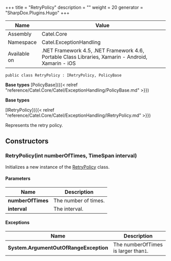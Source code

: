 

+++
title = "RetryPolicy" 
description = ""
weight = 20
generator = "SharpDox.Plugins.Hugo"
+++

Name|Value
---|---
Assembly|Catel.Core
Namespace|Catel.ExceptionHandling
Available on|.NET Framework 4.5, .NET Framework 4.6, Portable Class Libraries, Xamarin - Android, Xamarin - iOS

```
public class RetryPolicy : IRetryPolicy, PolicyBase
```

**Base types**
[PolicyBase]({{< relref "reference/Catel.Core/Catel/ExceptionHandling/PolicyBase.md" >}})

**Base types**

[IRetryPolicy]({{< relref "reference/Catel.Core/Catel/ExceptionHandling/IRetryPolicy.md" >}})

Represents the retry policy.

## Constructors

### RetryPolicy(int numberOfTimes, TimeSpan interval)

Initializes a new instance of the [RetryPolicy](#) class.

#### Parameters

Name|Description
---|---
**numberOfTimes**|The number of times.
**interval**|The interval.

#### Exceptions

Name|Description
---|---
**System.ArgumentOutOfRangeException**|The numberOfTimes is larger than`1`.

